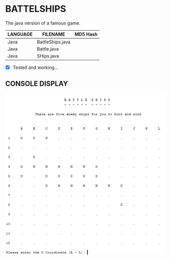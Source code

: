 # BATTELSHIPS
The java version of a famous game.

| LANGUAGE | FILENAME | MD5 Hash |
|------    |------    | -------  |
| Java | BattleShips.java |  |
| Java | Battle.java |  |
| Java | SHips.java | |

- [x] Tested and working...

## CONSOLE DISPLAY
![Screenshot](BS.PNG)
